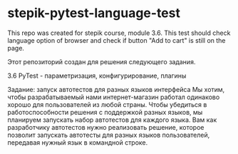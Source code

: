 # stepik-pytest-language-test
This repo was created for stepik course, module 3.6. 
This test should check language option of browser and check if button "Add to cart" is still on the page.

Этот репозиторий создан для решения следующего задания.

3.6 PyTest - параметризация, конфигурирование, плагины

Задание: запуск автотестов для разных языков интерфейса
Мы хотим, чтобы разрабатываемый нами интернет-магазин работал одинаково хорошо для пользователей из любой страны. Чтобы убедиться в работоспособности решения с поддержкой разных языков, мы планируем запускать набор автотестов для каждого языка. Вам как разработчику автотестов нужно реализовать решение, которое позволит запускать автотесты для разных языков пользователей, передавая нужный язык в командной строке.

